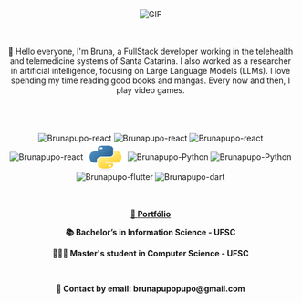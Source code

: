 
<div>
  <div align="center" class="mx-auto">
<!--     <img height="200" width="200" src="https://media.giphy.com/media/xUOwG0gE2ILO1XKHlu/giphy.gif" alt="GIF Cat">
    <img height="180" width="200" src="https://media.giphy.com/media/Y35hpBnf0FIyVnLFSw/giphy.gif" alt="GIF Cat">
    <img src="https://media3.giphy.com/media/v1.Y2lkPTc5MGI3NjExcGNxYmlxNjU0NmRpbXAzdG9pZ3h2M2NoamIxdnJkYWkzaDF5bmNzZyZlcD12MV9pbnRlcm5hbF9naWZfYnlfaWQmY3Q9Zw/BkBT1nE8qD3g8RnnDb/giphy.gif" alt="GIF" height="200" width="250">
    <img src="https://media2.giphy.com/media/v1.Y2lkPTc5MGI3NjExeDB3emRzdjNscGh4cHUzM2FmcTFrM3IydjRlMnViaG1ldHRheHMwNyZlcD12MV9pbnRlcm5hbF9naWZfYnlfaWQmY3Q9Zw/W6qnA9zvhZmla/giphy.gif" alt="GIF" height="200" width="250"> -->
    <img src="https://media1.giphy.com/media/v1.Y2lkPTc5MGI3NjExNXJqbzV4YzlkNnkzYjB0ZHhiNW4zdTlvcnc5aGE0dWc1MzF2aHBnbCZlcD12MV9pbnRlcm5hbF9naWZfYnlfaWQmY3Q9Zw/BsJNWf7J70RJS/giphy.gif" alt="GIF" height="200" width="250">
    

  <br>
   
  <br>
   
  <br>

  <p>👋 Hello everyone, I'm Bruna, a FullStack developer working in the telehealth and telemedicine systems of Santa Catarina. I also worked as a researcher in artificial intelligence, focusing on Large Language Models (LLMs). I love spending my time reading good books and mangas. Every now and then, I play video games.</p>
  
  <br>

   <!--
  <div align="center">
    <a href="https://github.com/Brunapupo">
      <img height="180em" src="https://github-readme-stats.vercel.app/api?username=Brunapupo&show_icons=true&theme=tokyonight&include_all_commits=true&count_private=true"/>
      <img height="180em" src="https://github-readme-stats.vercel.app/api/top-langs/?username=Brunapupo&layout=compact&langs_count=7&theme=tokyonight"/>
      
  
  </div>
   -->

  <br>

  <div style="display: inline_block" align="center"><br>
    <img align="center" alt="Brunapupo-react" height="50" width="70" src="https://cdn.jsdelivr.net/gh/devicons/devicon/icons/react/react-original.svg">
    <img align="center" alt="Brunapupo-react" height="50" width="70" src="https://cdn.jsdelivr.net/gh/devicons/devicon@latest/icons/graphql/graphql-plain.svg">
    <img align="center" alt="Brunapupo-react" height="50" width="70" src="https://cdn.jsdelivr.net/gh/devicons/devicon@latest/icons/redux/redux-original.svg">
    <img align="center" alt="Brunapupo-react" height="50" width="70" src="https://cdn.jsdelivr.net/gh/devicons/devicon@latest/icons/postgresql/postgresql-plain.svg">
    <img align="center" alt="Brunapupo-Python" height="50" width="70" src="https://raw.githubusercontent.com/devicons/devicon/master/icons/python/python-original.svg">
    <img align="center" alt="Brunapupo-Python" height="50" width="70" src="https://cdn.jsdelivr.net/gh/devicons/devicon@latest/icons/mongodb/mongodb-plain.svg">
    <img align="center" alt="Brunapupo-Python" height="70" width="90" src="https://cdn.jsdelivr.net/gh/devicons/devicon@latest/icons/docker/docker-plain.svg">
    <img align="center" alt="Brunapupo-flutter" height="50" width="70" src="https://cdn.jsdelivr.net/gh/devicons/devicon/icons/flutter/flutter-original.svg">
    <img align="center" alt="Brunapupo-dart" height="50" src="https://cdn.jsdelivr.net/gh/devicons/devicon/icons/dart/dart-original.svg">
    



          
          
  </div>

  <br>
  <br>
  <p align="center"><strong><a href="https://portfolio-brunapupo.vercel.app/index.html" target="_blank">🔗 Portfólio</a></strong></p>

  <p  align="center"><strong>📚 Bachelor’s in Information Science - UFSC</strong></p>
  <p  align="center"><strong>👩🏽‍🎓 Master's student in Computer Science - UFSC</strong></p>
 <br>
  <p  align="center"><strong>📧 Contact by email: brunapupopupo@gmail.com</strong></p>
  <br>
  <br>
                                                                                 
</div>
